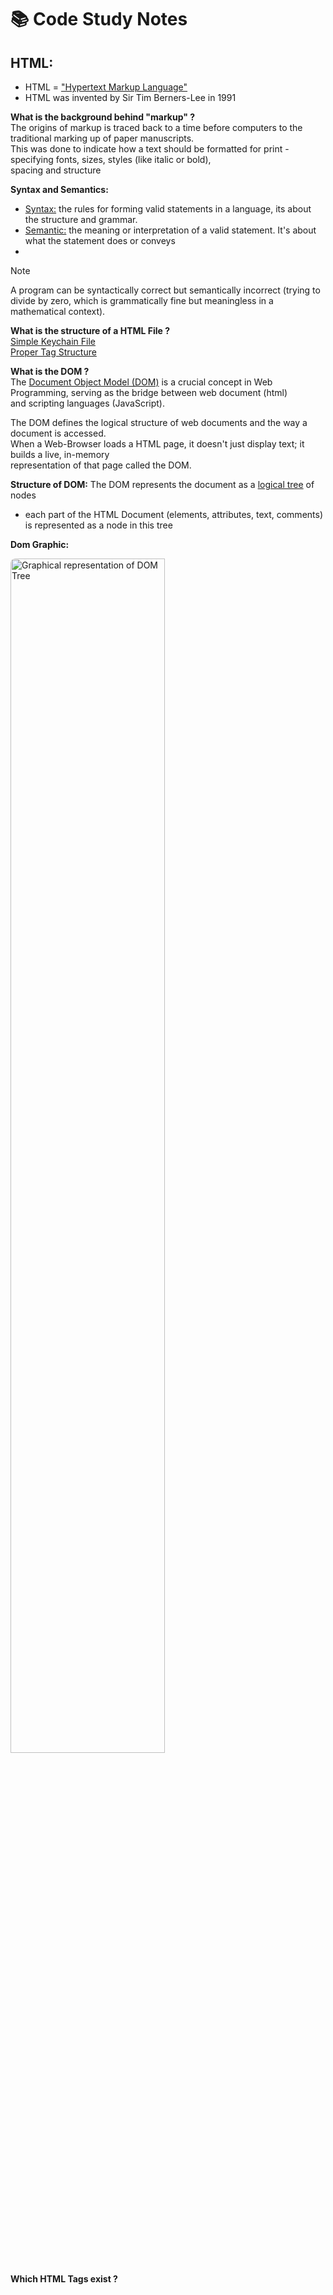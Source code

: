 # 📚 Code Study Notes
## HTML:
- HTML = <ins>"Hypertext Markup Language"</ins>
- HTML was invented by Sir Tim Berners-Lee in 1991 

 
**What is the background behind "markup" ?**  
The origins of markup is traced back to a time before computers to the traditional marking up of paper manuscripts.  
This was done to indicate how a text should be formatted for print - specifying fonts, sizes, styles (like italic or bold),  
spacing and structure

**Syntax and Semantics:**
- <ins>Syntax:</ins> the rules for forming valid statements in a language, its about the structure and grammar.
- <ins>Semantic:</ins>  the meaning or interpretation of a valid statement. It's about what the statement does or conveys
- 
> [!NOTE]
> A program can be syntactically correct but semantically incorrect (trying to divide by zero, which is grammatically fine but meaningless in a mathematical context).

**What is the structure of a HTML File ?**  
[Simple Keychain File]()  
[Proper Tag Structure]()  

**What is the DOM ?**  
The <ins>Document Object Model (DOM)</ins> is a crucial concept in Web Programming, serving as the bridge between web document (html)  
and scripting languages (JavaScript).

The DOM defines the logical structure of web documents and the way a document is accessed.  
When a Web-Browser loads a HTML page, it doesn't just display text; it builds a live, in-memory  
representation of that page called the DOM.  

**Structure of DOM:**
The DOM represents the document as a <ins>logical tree</ins> of nodes
- each part of the HTML Document (elements, attributes, text, comments) is represented as a node in this tree

**Dom Graphic:**  

<img src="https://www.javascript-kurs.de/bilder/dom-beispiel-document-object-model.jpg" 
     alt="Graphical representation of DOM Tree" 
     width="70%" 
     style="max-width: 500px; height: auto; border-radius: 8px;">  


  **Which HTML Tags exist ?**

  

